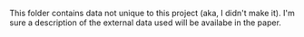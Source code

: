 This folder contains data not unique to this project (aka, I didn't make it). I'm sure a description of the external data used will be availabe in the paper. 